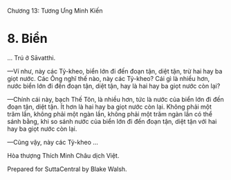  

Chương 13: Tương Ưng Minh Kiến

# 8\. Biển

… Trú ở Sāvatthi.

—Ví như, này các Tỷ-kheo, biển lớn đi đến đoạn tận, diệt tận, trừ hai hay ba giọt nước. Các Ông nghĩ thế nào, này các Tỷ-kheo? Cái gì là nhiều hơn, nước biển lớn đi đến đoạn tận, diệt tận, hay là hai hay ba giọt nước còn lại?

—Chính cái này, bạch Thế Tôn, là nhiều hơn, tức là nước của biển lớn đi đến đoạn tận, diệt tận. Ít hơn là hai hay ba giọt nước còn lại. Không phải một trăm lần, không phải một ngàn lần, không phải một trăm ngàn lần có thể sánh bằng, khi so sánh nước của biển lớn đi đến đoạn tận, diệt tận với hai hay ba giọt nước còn lại.

—Cũng vậy, này các Tỷ-kheo …

Hòa thượng Thích Minh Châu dịch Việt.

Prepared for SuttaCentral by Blake Walsh.